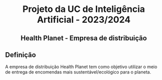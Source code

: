 <h1 align="center">Projeto da UC de Inteligência Artificial - 2023/2024</h1>
<h2 align="center">Health Planet - Empresa de distribuição</h2>

## Definição
A empresa de distribuição Health Planet tem como objetivo utilizar o meio de entrega de encomendas mais sustentável/ecológico para o planeta.
